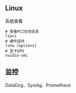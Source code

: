 ## Linux

系统查看
```shell
# 查看PCI总线信息
lspci
# 硬件组件
lshw [options]
# 显卡GPU
nvidia-smi
```


## 监控
DataDog、Sysdig、Prometheus
